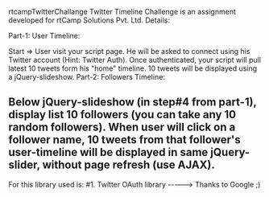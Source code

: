 rtcampTwitterChallange
Twitter Timeline Challenge is an assignment developed for rtCamp Solutions Pvt. Ltd. Details:

Part-1: User Timeline:

Start => User visit your script page.
He will be asked to connect using his Twitter account (Hint: Twitter Auth).
Once authenticated, your script will pull latest 10 tweets form his "home" timeline.
10 tweets will be displayed using a jQuery-slideshow.
Part-2: Followers Timeline:

Below jQuery-slideshow (in step#4 from part-1), display list 10 followers (you can take any 10 random followers).
When user will click on a follower name, 10 tweets from that follower's user-timeline will be displayed in same jQuery-slider, without page refresh (use AJAX).
----------------------------------------------------------------------------------------- 
For this library used is: #1. Twitter OAuth library
-----> Thanks to Google ;)